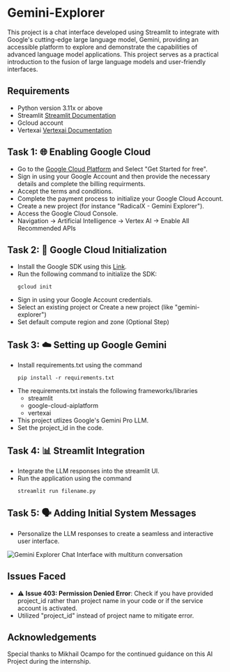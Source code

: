 # Gemini-Explorer

This project is a chat interface developed using Streamlit to integrate with Google's cutting-edge large language model, Gemini, providing an accessible platform to explore and demonstrate the capabilities of advanced language model applications. 
This project serves as a practical introduction to the fusion of large language models and user-friendly interfaces.

## Requirements

- Python version 3.11x or above
- Streamlit [Streamlit Documentation](https://docs.streamlit.io/)
- Gcloud account
- Vertexai [Vertexai Documentation](https://cloud.google.com/vertex-ai)

## Task 1: 🌐 Enabling Google Cloud

- Go to the [Google Cloud Platform](https://cloud.google.com/free/?utm_source=google&utm_medium=cpc&utm_campaign=japac-IN-all-en-dr-BKWS-all-core-trial-EXA-dr-1605216&utm_content=text-ad-none-none-DEV_c-CRE_644159077391-ADGP_Hybrid+%7C+BKWS+-+EXA+%7C+Txt+~+GCP_General_core+brand_main-KWID_43700074766895886-aud-970366092687:kwd-6458750523&userloc_9062223-network_g&utm_term=KW_google%20cloud&gad_source=1&gclid=CjwKCAjw48-vBhBbEiwAzqrZVFHOq76jh9J0dgd2lwSHL3oF20yQX_sP4TvFoe6Nw7ofMguovMUk3BoChZ4QAvD_BwE&gclsrc=aw.ds) and Select "Get Started for free".
- Sign in using your Google Account and then provide the necessary details and complete the billing requirments.
- Accept the terms and conditions.
- Complete the payment process to initialize your Google Cloud Account.
- Create a new project (for instance "RadicalX - Gemini Explorer").
- Access the Google Cloud Console.
- Navigation -> Artificial Intelligence -> Vertex AI -> Enable All Recommended APIs

## Task 2: 🧬 Google Cloud Initialization

- Install the Google SDK using this [Link](https://cloud.google.com/sdk/docs/install).
- Run the following command to initialize the SDK:
  ```
  gcloud init
- Sign in using your Google Account credentials.
- Select an existing project or Create a new project (like "gemini-explorer")
- Set default compute region and zone (Optional Step)


## Task 3: ☁️ Setting up Google Gemini

- Install requirements.txt using the command
  ```
  pip install -r requirements.txt
- The requirements.txt instals the following frameworks/libraries
    * streamlit
    * google-cloud-aiplatform
    * vertexai
- This project utlizes Google's Gemini Pro LLM.
- Set the project_id in the code.

## Task 4: 📊 Streamlit Integration

- Integrate the LLM responses into the streamlit UI.
- Run the application using the command
  ```
  streamlit run filename.py

## Task 5: 🗣️ Adding Initial System Messages

- Personalize the LLM responses to create a seamless and interactive user interface.

![Gemini Explorer Chat Interface with multiturn conversation](https://github.com/user-attachments/assets/3d08eca7-7101-48fd-9b39-508f3f081fbf)


## Issues Faced

- ⚠️ **Issue 403: Permission Denied Error**: Check if you have provided project_id rather than project name in your code or if the service account is activated.
- Utilized "project_id" instead of project name to mitigate error.

## Acknowledgements

Special thanks to Mikhail Ocampo for the continued guidance on this AI Project during the internship.
